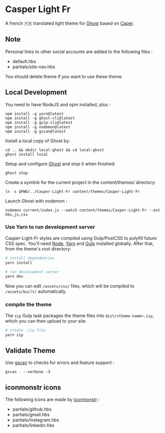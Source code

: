 # Casper Light Fr

A french 🇫🇷 translated light theme for [Ghost](http://github.com/tryghost/ghost/) based on [Caper](https://github.com/TryGhost/Casper).

## Note

Personal links to other social accounts are added to the following files :

- default.hbs
- partials/site-nav.hbs

You should delete theme if you want to use these theme.

## Local Development

You need to have NodeJS and npm installed, plus :

```shell
npm install -g yarn@latest
npm install -g ghost-cli@latest
npm install -g gulp-cli@latest
npm install -g nodemon@latest
npm install -g gscan@latest
```

Install a local copy of Ghost by:

```shell
cd .. && mkdir local-ghost && cd local-ghost
ghost install local
```

Setup and configure [Ghost](http://localhost:2368/ghost/) and stop it when finished:

```shell
ghost stop
```

Create a symlink for the current project in the content/themes/ directory:

```shell
ln -s $PWD/../Casper-Light-Fr content/themes/Casper-Light-Fr
```

Launch Ghost with nodemon :

```shell
nodemon current/index.js --watch content/themes/Casper-Light-Fr --ext hbs,js,css
```

### Use Yarn to run development server

Casper-Light-Fr styles are compiled using Gulp/PostCSS to polyfill future CSS spec. You'll need [Node](https://nodejs.org/), [Yarn](https://yarnpkg.com/) and [Gulp](https://gulpjs.com) installed globally. After that, from the theme's root directory:

```bash
# install dependencies
yarn install

# run development server
yarn dev
```

Now you can edit `/assets/css/` files, which will be compiled to `/assets/built/` automatically.

### compile the theme

The `zip` Gulp task packages the theme files into `dist/<theme-name>.zip`, which you can then upload to your site.

```bash
# create .zip file
yarn zip
```

## Validate Theme

Use [gscan](https://github.com/TryGhost/gscan) to checks for errors and feature support :

```
gscan . --verbose -3
```

## iconmonstr icons

The following icons are made by [iconmonstr](https://iconmonstr.com/) :

- partials/github.hbs
- partials/gmail.hbs
- partials/instagram.hbs
- partials/linkedin.hbs
